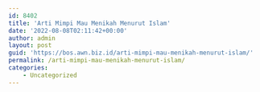 ```yaml
---
id: 8402
title: 'Arti Mimpi Mau Menikah Menurut Islam'
date: '2022-08-08T02:11:42+00:00'
author: admin
layout: post
guid: 'https://bos.awn.biz.id/arti-mimpi-mau-menikah-menurut-islam/'
permalink: /arti-mimpi-mau-menikah-menurut-islam/
categories:
    - Uncategorized
---
```


